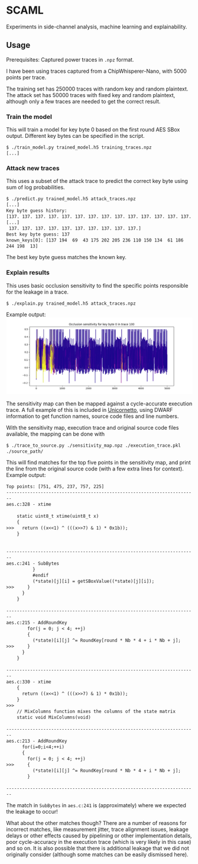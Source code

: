 # SCAML

Experiments in side-channel analysis, machine learning and explainability.

## Usage

Prerequisites: Captured power traces in `.npz` format.

I have been using traces captured from a ChipWhisperer-Nano, with 5000 points
per trace.

The training set has 250000 traces with random key and random plaintext.
The attack set has 50000 traces with fixed key and random plaintext, although
only a few traces are needed to get the correct result.


### Train the model

This will train a model for key byte 0 based on the first round AES SBox output.
Different key bytes can be specified in the script.

```
$ ./train_model.py trained_model.h5 training_traces.npz
[...]
```

### Attack new traces

This uses a subset of the attack trace to predict the correct key byte using
sum of log probabilities.

```
$ ./predict.py trained_model.h5 attack_traces.npz
[...]
Key byte guess history:
[137. 137. 137. 137. 137. 137. 137. 137. 137. 137. 137. 137. 137. 137.
[...]
 137. 137. 137. 137. 137. 137. 137. 137. 137. 137.]
Best key byte guess: 137
known_keys[0]: [137 194  69  43 175 202 205 236 110 150 134  61 186 244 198  13]
```

The best key byte guess matches the known key.

### Explain results

This uses basic occlusion sensitivity to find the specific points responsible
for the leakage in a trace.

```
$ ./explain.py trained_model.h5 attack_traces.npz
```

Example output:
![explanation output](https://raw.githubusercontent.com/pakesson/scaml/main/explanation_output.png)

The sensitivity map can then be mapped against a cycle-accurate execution trace.
A full example of this is included in [Unicornetto](https://github.com/pakesson/unicornetto),
using DWARF information to get function names, source code files and line numbers.

With the sensitivity map, execution trace and original source code files
available, the mapping can be done with
```
$ ./trace_to_source.py ./sensitivity_map.npz ./execution_trace.pkl ./source_path/
```

This will find matches for the top five points in the sensitivity map, and print
the line from the original source code (with a few extra lines for context).
Example output:

```
Top points: [751, 475, 237, 757, 225]
------------------------------------------------------------------------
aes.c:328 - xtime

    static uint8_t xtime(uint8_t x)
    {
>>>   return ((x<<1) ^ (((x>>7) & 1) * 0x1b));
    }


------------------------------------------------------------------------
aes.c:241 - SubBytes
          }
          #endif
          (*state)[j][i] = getSBoxValue((*state)[j][i]);
>>>     }
      }
    }

------------------------------------------------------------------------
aes.c:215 - AddRoundKey
        for(j = 0; j < 4; ++j)
        {
          (*state)[i][j] ^= RoundKey[round * Nb * 4 + i * Nb + j];
>>>     }
      }
    }

------------------------------------------------------------------------
aes.c:330 - xtime
    {
      return ((x<<1) ^ (((x>>7) & 1) * 0x1b));
    }
>>>
    // MixColumns function mixes the columns of the state matrix
    static void MixColumns(void)

------------------------------------------------------------------------
aes.c:213 - AddRoundKey
      for(i=0;i<4;++i)
      {
        for(j = 0; j < 4; ++j)
>>>     {
          (*state)[i][j] ^= RoundKey[round * Nb * 4 + i * Nb + j];
        }

------------------------------------------------------------------------
```

The match in `SubBytes` in `aes.c:241` is (approximately) where we expected
the leakage to occur!

What about the other matches though? There are a number of reasons for
incorrect matches, like measurement jitter, trace alignment issues, leakage
delays or other effects caused by pipelining or other implementation details,
poor cycle-accuracy in the execution trace (which is very likely in this case)
and so on. It is also possible that there is additional leakage that we did
not originally consider (although some matches can be easily dismissed here).